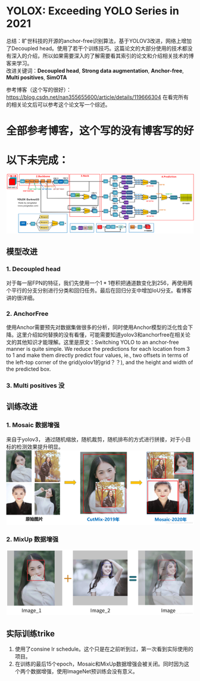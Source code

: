 # YOLOX: Exceeding YOLO Series in 2021
总结：旷世科技的开源的anchor-free识别算法，基于YOLOV3改进，网络上增加了Decoupled head。使用了若干个训练技巧。这篇论文的大部分使用的技术都没有深入的介绍，所以如果需要深入的了解需要看其索引的论文和介绍相关技术的博客来学习。   
改进关键词：__Decoupled head__, __Strong data augmentation__, __Anchor-free__, __Multi positives__, __SimOTA__

参考博客（这个写的很好）：https://blog.csdn.net/nan355655600/article/details/119666304 在看完所有的相关论文后可以参考这个论文写一个综述。 

# 全部参考博客，这个写的没有博客写的好
# 以下未完成：

![网路结构](图片/网络结构YoloX.png)

## 模型改进
### 1. Decoupled head
对于每一层FPN的特征，我们先使用一个$1*1$卷积把通道数变化到256，再使用两个平行的分支分别进行分类和回归任务。最后在回归分支中增加IoU分支。看博客讲的很详细。
### 2. AnchorFree 
使用Anchor需要预先对数据集做很多的分析，同时使用Anchor模型的泛化性会下降。这里介绍如何替换的没有看懂，可能需要知道yolov3和anchorfree在相关论文的其他知识才能理解。这里是原文：Switching YOLO to an anchor-free manner is quite simple. We reduce the predictions for each location from 3 to 1 and make them directly predict four values, ie., two offsets in terms of the left-top corner of the grid(yolov1的grid？？), and the height and width of the predicted box. 
### 3. Multi positives 没

## 训练改进
### 1. Mosaic 数据增强
来自于yolov3， 通过随机缩放，随机裁剪，随机排布的方式进行拼接，对于小目标的检测效果提升明显。
![Mosatic数据增强](图片/数据增强Mosatic.png)
### 2. MixUp 数据增强
![MixUp数据增强](图片/数据增强MixUp.png)

## 实际训练trike
1. 使用了consine lr schedule。这个只是在之前听到过，第一次看到实际使用的项目。
2. 在训练的最后15个epoch，Mosaic和MixUp数据增强会被关闭。同时因为这个两个数据增强，使用ImageNet预训练会没有意义。

